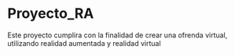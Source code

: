 # Proyecto_RA
Este proyecto cumplira con la finalidad de crear una ofrenda virtual, utilizando realidad aumentada y realidad virtual
